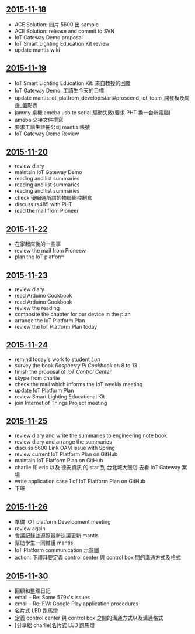[2015-11-18](https://github.com/silenceuncrio/diary/wiki/20151118_jeffrey)
---
* ACE Solution: 四片 5600 出 sample
* ACE Solution: release and commit to SVN
* IoT Gateway Demo proposal
* IoT Smart Lighting Education Kit review
* update mantis wiki

[2015-11-19](https://github.com/silenceuncrio/diary/wiki/20151119_jeffrey)
---
* IoT Smart Lighting Education Kit: 來自教授的回覆
* IoT Gateway Demo: 工讀生今天的目標
* update mantis:iot_platfrom_develop:start#proscend_iot_team_開發板及周邊_盤點表
* jammy 桌機 ameba usb to serial 驅動失敗(要求 PHT 換一台新電腦)
* ameba 交接文件撰寫
* 要求工讀生註冊公司 mantis 帳號
* IoT Gateway Demo Review

[2015-11-20](https://github.com/silenceuncrio/diary/wiki/20151120_jeffrey)
---
* review diary
* maintain IoT Gateway Demo
* reading and list summaries
* reading and list summaries
* reading and list summaries
* check 優網通所謂的物聯網控制盒
* discuss rs485 with PHT
* read the mail from Pioneer

[2015-11-22](https://github.com/silenceuncrio/diary/wiki/20151122_jeffrey)
---
* 在家起床後的一些事
* review the mail from Pioneew
* plan the IoT platform

[2015-11-23](https://github.com/silenceuncrio/diary/wiki/20151123_jeffrey)
---
* review diary
* read Arduino Cookbook
* read Arduino Cookbook
* review the reading
* composite the chapter for our device in the plan
* arrange the IoT Platform Plan
* review the IoT Platform Plan today

[2015-11-24](https://github.com/silenceuncrio/diary/wiki/20151124_jeffrey)
---
* remind today's work to student _Lun_
* survey the book _Raspberry Pi Cookbook_ ch 8 to 13
* finish the proposal of _IoT Control Center_
* skype from charlie
* check the mail which informs the IoT weekly meeting
* update IoT Platform Plan
* review Smart Lighting Educational Kit 
* join Internet of Things Project meeting

[2015-11-25](https://github.com/silenceuncrio/diary/wiki/20151125_jeffrey)
---
* review diary and write the summaries to engineering note book
* review diary and arrange the summaries
* discuss 5600 Link OAM issue with Spring
* review current IoT Platform Plan on GitHub
* maintain IoT Platform Plan on GitHub
* charlie 和 eric 以及 德安資訊 的 star 到 台北城大飯店 去看 IoT Gateway 案場
* write application case 1 of IoT Platform Plan on GitHub
* 下班

[2015-11-26](https://github.com/silenceuncrio/diary/wiki/20151126_jeffrey)
---
* 準備 IOT platform Development meeting
* review again
* 會議記錄並遵照最新決議更新 mantis
* 幫助學生一同維護 mantis
* IoT Platform communication 示意圖
* action: 下禮拜要定義 control center 與 control box 間的溝通方式及格式

[2015-11-30](https://github.com/silenceuncrio/diary/wiki/20151130_jeffrey)
---
* 回顧和整理日記
* email - Re: Some 579x's issues
* email - Re: FW: Google Play application procedures
* 名片式 LED 跑馬燈
* 定義 control center 與 control box 之間的溝通方式以及溝通格式
* [分享給 charlie]名片式 LED 跑馬燈



